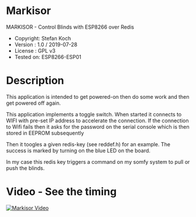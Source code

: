 # Markisor
MARKISOR - Control Blinds with ESP8266 over Redis

* Copyright: Stefan Koch
* Version  : 1.0 / 2019-07-28
* License  : GPL v3
* Tested on: ESP8266-ESP01

# Description

This application is intended to get powered-on
then do some work and then get powered off again.

This application implements a toggle switch.
When started it connects to WIFI with pre-set
IP address to accelerate the connection.
If the connection to Wifi fails then it asks for
the password on the serial console which is then
stored in EEPROM subsequently

Then it toogles a given redis-key (see reddef.h)
for an example. The success is marked by turning
on the blue LED on the board.

In my case this redis key triggers a command on
my somfy system to pull or push the blinds.

# Video - See the timing
[![Markisor Video](https://i.ytimg.com/vi/8Q8e2SZQTwA/hqdefault.jpg)](https://youtu.be/8Q8e2SZQTwA "Markisor Video")
